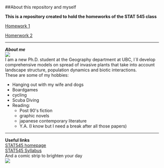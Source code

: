 ##About this repository and myself

**This is a repository created to hold the homeworks of the STAT 545 class**

[Homework 1](https://github.com/OliviaTabares/STAT545-hw-Tabares-Mendoza-Olivia/tree/master/hw_01 ) 

[Homerwork 2](https://github.com/OliviaTabares/STAT545-hw-Tabares-Mendoza-Olivia/tree/master/hw_02)    

   
   
***   
**_About me_**  
![](http://williamslabubc.weebly.com/uploads/1/7/1/0/17102980/published/olivia.jpeg?1504668424)  
I am a new Ph.D. student at the Geography department at UBC, I´ll develop comprehensive models on spread of invasive plants that take into account landscape structure, population dynamics and biotic interactions.  
These are some of my hobbies:  

* Hanging out with my wife and dogs    
* Boardgames  
* cycling   
* Scuba Diving  
* Reading:
    * Post 90's fiction
    * graphic novels
    * japanese contemporary literature
    * Y.A. (I know but I need a break after all those papers)  
***

**Useful links**      
[STAT545 homepage](http://stat545.com/index.html)  
[STAT545 Syllabus](http://stat545.com/syllabus.html)  
And a comic strip to brighten your day  
![](http://phdcomics.com/comics/archive/phd091212s.gif)

